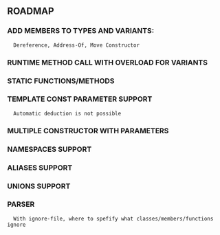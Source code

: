 ## ROADMAP ##
### ADD MEMBERS TO TYPES AND VARIANTS: ###
      Dereference, Address-Of, Move Constructor
### RUNTIME METHOD CALL WITH OVERLOAD FOR VARIANTS ###
### STATIC FUNCTIONS/METHODS ###
### TEMPLATE CONST PARAMETER SUPPORT ###
      Automatic deduction is not possible
### MULTIPLE CONSTRUCTOR WITH PARAMETERS ###
### NAMESPACES SUPPORT ###
### ALIASES SUPPORT ###
### UNIONS SUPPORT ###
### PARSER ###
      With ignore-file, where to spefify what classes/members/functions ignore
